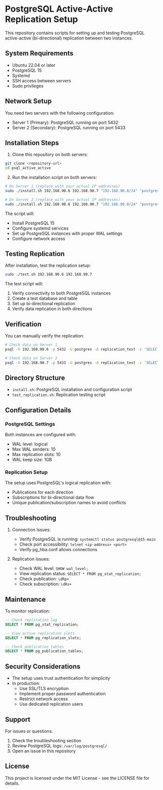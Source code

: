 # PostgreSQL Active-Active Replication Setup

This repository contains scripts for setting up and testing PostgreSQL active-active (bi-directional) replication between two instances.

## System Requirements

- Ubuntu 22.04 or later
- PostgreSQL 15
- Systemd
- SSH access between servers
- Sudo privileges

## Network Setup

You need two servers with the following configuration:
- Server 1 (Primary): PostgreSQL running on port 5432
- Server 2 (Secondary): PostgreSQL running on port 5433

## Installation Steps

1. Clone this repository on both servers:
```bash
git clone <repository-url>
cd psql_active_active
```

2. Run the installation script on both servers:
```bash
# On Server 1 (replace with your actual IP addresses)
sudo ./install.sh 192.168.90.6 192.168.90.7 "192.168.90.0/24" "postgres"

# On Server 2 (replace with your actual IP addresses)
sudo ./install.sh 192.168.90.6 192.168.90.7 "192.168.90.0/24" "postgres"
```

The script will:
- Install PostgreSQL 15
- Configure systemd services
- Set up PostgreSQL instances with proper WAL settings
- Configure network access

## Testing Replication

After installation, test the replication setup:

```bash
sudo ./test.sh 192.168.90.6 192.168.90.7
```

The test script will:
1. Verify connectivity to both PostgreSQL instances
2. Create a test database and table
3. Set up bi-directional replication
4. Verify data replication in both directions

## Verification

You can manually verify the replication:

```bash
# Check data on Server 1
psql -h 192.168.90.6 -p 5432 -U postgres -d replication_test -c 'SELECT * FROM test_table;'

# Check data on Server 2
psql -h 192.168.90.7 -p 5433 -U postgres -d replication_test -c 'SELECT * FROM test_table;'
```

## Directory Structure

- `install.sh`: PostgreSQL installation and configuration script
- `test_replication.sh`: Replication testing script

## Configuration Details

### PostgreSQL Settings

Both instances are configured with:
- WAL level: logical
- Max WAL senders: 10
- Max replication slots: 10
- WAL keep size: 1GB

### Replication Setup

The setup uses PostgreSQL's logical replication with:
- Publications for each direction
- Subscriptions for bi-directional data flow
- Unique publication/subscription names to avoid conflicts

## Troubleshooting

1. Connection Issues:
   - Verify PostgreSQL is running: `systemctl status postgresql@15-main`
   - Check port accessibility: `telnet <ip-address> <port>`
   - Verify pg_hba.conf allows connections

2. Replication Issues:
   - Check WAL level: `SHOW wal_level;`
   - View replication status: `SELECT * FROM pg_stat_replication;`
   - Check publication: `\dRp+`
   - Check subscription: `\dRs+`

## Maintenance

To monitor replication:
```sql
-- Check replication lag
SELECT * FROM pg_stat_replication;

-- View active replication slots
SELECT * FROM pg_replication_slots;

-- Check publication tables
SELECT * FROM pg_publication_tables;
```

## Security Considerations

- The setup uses trust authentication for simplicity
- In production:
  - Use SSL/TLS encryption
  - Implement proper password authentication
  - Restrict network access
  - Use dedicated replication users

## Support

For issues or questions:
1. Check the troubleshooting section
2. Review PostgreSQL logs: `/var/log/postgresql/`
3. Open an issue in this repository

## License

This project is licensed under the MIT License - see the LICENSE file for details.
